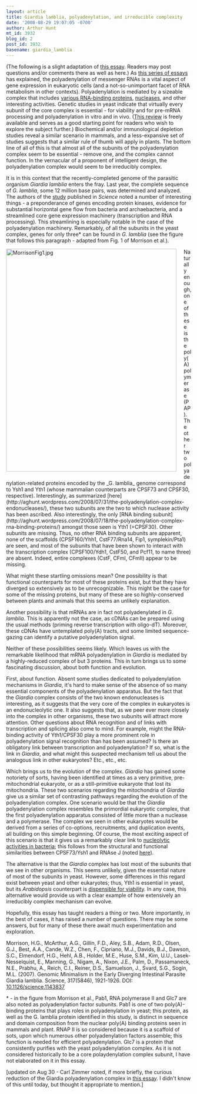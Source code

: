```yaml
---
layout: article
title: Giardia lamblia, polyadenylation, and irreducible complexity
date: '2008-08-29 19:07:05 -0700'
author: Arthur Hunt
mt_id: 3932
blog_id: 2
post_id: 3932
basename: giardia_lamblia
---
```

(The following is a slight adaptation of [this essay](http://aghunt.wordpress.com/2008/08/08/giardia-lamblia-polyadenylation-and-irreducible-complexity/).  Readers may post questions and/or comments there as well as here.)  As [this series of essays](http://aghunt.wordpress.com/category/polyadenylation/) has explained, the polyadenylation of messenger RNAs is a vital aspect of gene expression in eukaryotic cells (and a not-so-unimportant facet of RNA metabolism in other contexts).  Polyadenylation is mediated by a sizeable complex that includes [various RNA-binding proteins](http://aghunt.wordpress.com/2008/07/18/the-polyadenylation-complex-rna-binding-proteins/), [nucleases](http://aghunt.wordpress.com/2008/07/31/the-polyadenylation-complex-endonucleases/), and other interesting activities.  Genetic studies in yeast indicate that virtually every subunit of the core complex is essential - for viability and for pre-mRNA processing and polyadenylation in vitro and in vivo.  ([This review](http://www.current-biology.com/content/article/fulltext?uid=PIIS0960982202013532) is freely available and serves as a good starting point for readers who wish to explore the subject further.)  Biochemical and/or immunological depletion studies reveal a similar scenario in mammals, and a less-expansive set of studies suggests that a similar rule of thumb will apply in plants.  The bottom line of all of this is that almost all of the subunits of the polyadenylation complex seem to be essential - remove one, and the complex cannot function.  In the vernacular of a proponent of intelligent design, the polyadenylation complex would seem to be irreducibly complex.

It is in this context that the recently-completed genome of the parasitic organism _Giardia lamblia_ enters the fray.  Last year, the complete sequence of _G. lamblia_, some 12 million base pairs, was determined and analyzed.  The authors of the [study](http://www.sciencemag.org/cgi/content/abstract/317/5846/1921) published in _Science_ noted a number of interesting things - a preponderance of genes encoding protein kinases, evidence for substantial horizontal gene flow from bacteria and archaebacteria, and a streamlined core gene expression machinery (transcription and RNA processing).  This streamlining is especially notable in the case of the polyadenylation machinery.  Remarkably, of all the subunits in the yeast complex, genes for only three\* can be found in _G. lamblia_ (see the figure that follows this paragraph - adapted from Fig. 1 of Morrison et al.).

<img src="/PT/uploads/2008/MorrisonFig1.jpg" alt="MorrisonFig1.jpg" width="463" height="606" style="float: left; margin: 0 20px 20px 0;" class="mt-image-left" />
Naturally enough, one of these is the poly(A) polymerase (PAP).   The other two polyadenylation-related proteins encoded by the _G. lamblia_ genome correspond to Ysh1 and Yth1 (whose mammalian counterparts are CPSF73 and CPSF30, respective).  Interestingly, as summarized [here](http://aghunt.wordpress.com/2008/07/31/the-polyadenylation-complex-endonucleases/), these two subunits are the two to which nuclease activity has been ascribed.  Also interestingly, the only [RNA binding subunit](http://aghunt.wordpress.com/2008/07/18/the-polyadenylation-complex-rna-binding-proteins/) amongst those seen is Yth1 (=CPSF30).  Other subunits are missing.  Thus, no other RNA binding subunits are apparent, none of the scaffolds (CPSF160/Yhh1, CstF77/Rna14, Fip1, symplekin/Pta1) are seen, and most of the subunits that have been shown to interact with the transcription complex (CPSF100/Ydh1, CstF50, and Pcf11, to name three) are absent.  Indeed, entire complexes (CstF, CFmI, CFmII) appear to be missing.

What might these startling omissions mean?  One possibility is that functional counterparts for most of these proteins exist, but that they have diverged so extensively as to be unrecognizable.  This might be the case for some of the missing proteins, but many of these are so highly-conserved between plants and animals that this seems an unlikely explanation.

Another possibility is that mRNAs are in fact not polyadenylated in _G. lamblia_.  This is apparently not the case, as cDNAs can be prepared using the usual methods (priming reverse transcription with oligo-dT).  Moreover, these cDNAs have untemplated poly(A) tracts, and some limited sequence-gazing can identify a putative polyadenylation signal.

Neither of these possibilities seems likely.  Which leaves us with the remarkable likelihood that mRNA polyadenylation in _Giardia_ is mediated by a highly-reduced complex of but 3 proteins.  This in turn brings us to some fascinating discussion, about both function and evolution.

First, about function.  Absent some studies dedicated to polyadenylation mechanisms in _Giardia_, it's hard to make sense of the absence of so many essential components of the polyadenylation apparatus.  But the fact that the _Giardia_ complex consists of the two known endonucleases is interesting, as it suggests that the very core of the complex in eukaryotes is an endonucleolytic one.  It also suggests that, as we peer ever more closely into the complex in other organisms, these two subunits will attract more attention.  Other questions about RNA recognition and of links with transcription and splicing also come to mind.  For example, might the RNA-binding activity of Yth1/CPSF30 play a more prominent role in polyadenylation signal recognition than has been assumed?  Is there an obligatory link between transcription and polyadenylation? If so, what is the link in _Giardia_, and what might this suspected mechanism tell us about the analogous link in other eukaryotes?  Etc., etc., etc.

Which brings us to the evolution of the complex.  _Giardia_ has gained some notoriety of sorts, having been identified at times as a very primitive, pre-mitochondrial eukaryote, or as a still-primitive eukaryote that lost its mitochondria.  These two scenarios regarding the mitochondria of _Giardia_ give us a similar set of contrasting pathways regarding the evolution of the polyadenylation complex.  One scenario would be that the _Giardia_ polyadenylation complex resembles the primordial eukaryotic complex, that the first polyadenylation apparatus consisted of little more than a nuclease and a polymerase.  The complex we seen in other eukaryotes would be derived from a series of co-options, recruitments, and duplication events, all building on this simple beginning.  Of course, the most exciting aspect of this scenario is that it gives us a remarkably clear link to [nucleolytic activities in bacteria](http://aghunt.wordpress.com/2008/08/17/the-nuclease-aisle/); this follows from the structural and functional similarities between CPSF73/Ysh1 and RNAse J (noted [here](http://aghunt.wordpress.com/2008/07/31/the-polyadenylation-complex-endonucleases/)).

The alternative is that the _Giardia_ complex has lost most of the subunits that we see in other organisms.  This seems unlikely, given the essential nature of most of the subunits in yeast.  However, some differences in this regard exist between yeast and other eukaryotes; thus, Yth1 is essential in yeast, but its _Arabidopsis_ counterpart is [dispensible for viability](http://www.plosone.org/article/info%3Adoi%2F10.1371%2Fjournal.pone.0002410).  In any case, this alternative would provide us with a clear example of how extensively an irreducibly complex mechanism can evolve.

Hopefully, this essay has taught readers a thing or two.  More importantly, in the best of cases, it has raised a number of questions.  There may be some answers, but for many of these there await much experimentation and exploration.

Morrison, H.G., McArthur, A.G., Gillin, F.D., Aley, S.B., Adam, R.D., Olsen, G.J., Best, A.A., Cande, W.Z., Chen, F., Cipriano, M.J., Davids, B.J., Dawson, S.C., Elmendorf, H.G., Hehl, A.B., Holder, M.E., Huse, S.M., Kim, U.U., Lasek-Nesselquist, E., Manning, G., Nigam, A., Nixon, J.E., Palm, D., Passamaneck, N.E., Prabhu, A., Reich, C.I., Reiner, D.S., Samuelson, J., Svard, S.G., Sogin, M.L. (2007). Genomic Minimalism in the Early Diverging Intestinal Parasite Giardia lamblia. Science, 317(5846), 1921-1926. DOI: [10.1126/science.1143837](http://dx.doi.org/10.1126/science.1143837)

\* - in the figure from Morrison et al., Pab1, RNA polymerase II and Glc7 are also noted as polyadenylation factor subunits.  Pab1 is one of two poly(A)-binding proteins that plays roles in polyadenylation in yeast; this protein, as well as the G. lamblia protein identified in this study, is distinct in sequence and domain composition from the nuclear poly(A) binding proteins seen in mammals and plant.  RNAP II is so considered because it is a scaffold of sots, upon which numerous other polyadenylation factors assemble; this function is needed for efficient polyadenylation.  Glc7 is a protein that consistently purifies with the yeast polyadenylation complex.  As it is not considered historically to be a core polaydenylation complex subunit, I have not elaborated on it in this essay.

\[updated on Aug 30 - Carl Zimmer noted, if more briefly, the curious reduction of the Giardia polyadenylation complex in [this essay](http://blogs.discovermagazine.com/loom/2007/09/27/carrying-ancient-history-in-the-gut/).  I didn't know of this until today, but thought it appropriate to mention.\]
